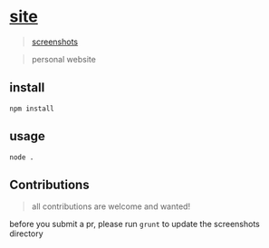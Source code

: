 # [site](http://www.gabejc.com)

> [screenshots](./screenshots)

> personal website

## install

```
npm install
```

## usage

```
node .
```

## Contributions

> all contributions are welcome and wanted!

before you submit a pr, please run `grunt` to update the screenshots directory
